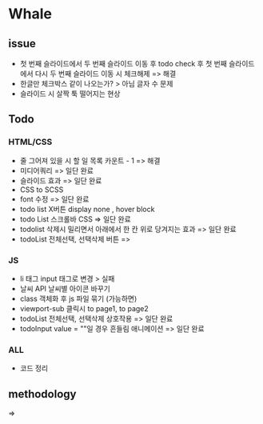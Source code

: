 # Whale


## issue
- 첫 번째 슬라이드에서 두 번째 슬라이드 이동 후 todo check 후 첫 번째 슬라이드에서 다시 두 번째 슬라이드 이동 시 체크해제 => 해결
- 한글만 체크박스 같이 나오는가? > 아님 글자 수 문제
- 슬라이드 시 살짝 툭 떨어지는 현상

## Todo
### HTML/CSS
- 줄 그어져 있을 시 할 일 목록 카운트 - 1  => 해결
- 미디어쿼리 => 일단 완료
- 슬라이드 효과 => 일단 완료
- CSS to SCSS
- font 수정 => 일단 완료
- todo list X버튼 display none , hover block
- todo List 스크롤바 CSS => 일단 완료
- todolist 삭제시 밀리면서 아래에서 한 칸 위로 당겨지는 효과 => 일단 완료
- todoList 전체선택, 선택삭제 버튼 => 

### JS
- li 태그 input 태그로 변경 > 실패
- 날씨 API 날씨별 아이콘 바꾸기 
- class 객체화 후 js 파일 묶기 (가능하면)
- viewport-sub 클릭시 to page1, to page2
- todoList 전체선택, 선택삭제 상호작용 => 일단 완료
- todoInput value = ""일 경우 흔들림 애니메이션 => 일단 완료

### ALL
- 코드 정리

## methodology
=>
